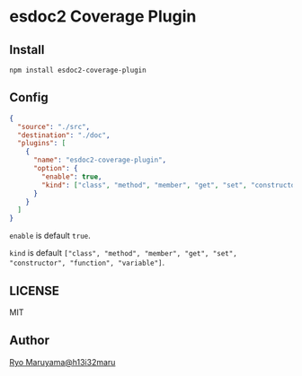 # esdoc2 Coverage Plugin
## Install
```
npm install esdoc2-coverage-plugin
```

## Config
```json
{
  "source": "./src",
  "destination": "./doc",
  "plugins": [
    {
      "name": "esdoc2-coverage-plugin", 
      "option": {
        "enable": true,
        "kind": ["class", "method", "member", "get", "set", "constructor", "function", "variable"]
      }
    }
  ]
}
```

`enable` is default `true`.

`kind` is default `["class", "method", "member", "get", "set", "constructor", "function", "variable"]`.

## LICENSE
MIT

## Author
[Ryo Maruyama@h13i32maru](https://github.com/h13i32maru)
